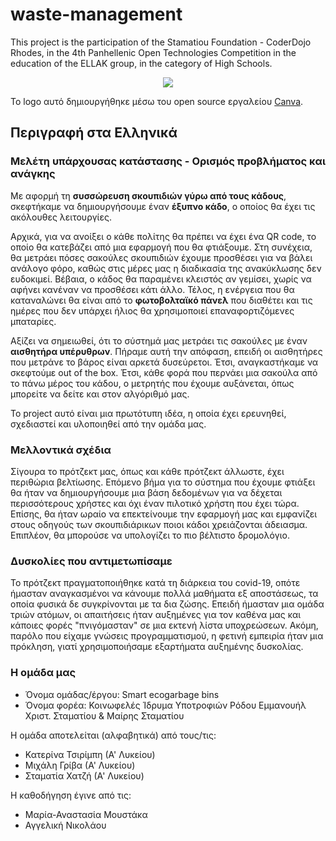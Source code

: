 # waste-management
This project is the participation of the Stamatiou Foundation - CoderDojo Rhodes, in the 4th Panhellenic Open Technologies Competition in the education of the ELLAK group, in the category of High Schools.

<p align="center">
<img src="https://user-images.githubusercontent.com/28193137/166155369-b5f00b03-67f6-472f-b2cd-b184261acdf1.png" />
</p>

Το logo αυτό δημιουργήθηκε μέσω του open source εργαλείου [Canva](https://www.canva.com/).

## Περιγραφή στα Ελληνικά

### Μελέτη υπάρχουσας κατάστασης - Ορισμός προβλήματος και ανάγκης

Με αφορμή τη **συσσώρευση σκουπιδιών γύρω από τους κάδους**, σκεφτήκαμε να δημιουργήσουμε έναν **έξυπνο κάδο**, ο οποίος θα έχει τις ακόλουθες λειτουργίες.

Αρχικά, για να ανοίξει ο κάθε πολίτης θα πρέπει να έχει ένα QR code, το οποίο θα κατεβάζει από μια εφαρμογή που θα φτιάξουμε. Στη συνέχεια, θα μετράει πόσες σακούλες σκουπιδιών έχουμε προσθέσει για να βάλει ανάλογο φόρο, καθώς στις μέρες μας η διαδικασία της ανακύκλωσης δεν ευδοκιμεί. Βέβαια, ο κάδος θα παραμένει κλειστός αν γεμίσει, χωρίς να αφήνει κανέναν να προσθέσει κάτι άλλο. Τέλος, η ενέργεια που θα καταναλώνει θα είναι από το **φωτοβολταϊκό πάνελ** που διαθέτει και τις ημέρες που δεν υπάρχει ήλιος θα χρησιμοποιεί επαναφορτιζόμενες μπαταρίες.

Αξίζει να σημειωθεί, ότι το σύστημά μας μετράει τις σακούλες με έναν **αισθητήρα υπέρυθρων**. Πήραμε αυτή την απόφαση, επειδή οι αισθητήρες που μετράνε το βάρος είναι αρκετά δυσεύρετοι. Έτσι, αναγκαστήκαμε να σκεφτούμε out of the box. Έτσι, κάθε φορά που περνάει μια σακούλα από το πάνω μέρος του κάδου, ο μετρητής που έχουμε αυξάνεται, όπως μπορείτε να δείτε και στον αλγόριθμό μας.

Το project αυτό είναι μια πρωτότυπη ιδέα, η οποία έχει ερευνηθεί, σχεδιαστεί και υλοποιηθεί από την ομάδα μας.

### Μελλοντικά σχέδια

Σίγουρα το πρότζεκτ μας, όπως και κάθε πρότζεκτ άλλωστε, έχει περιθώρια βελτίωσης. Επόμενο βήμα για το σύστημα που έχουμε φτιάξει θα ήταν να δημιουργήσουμε μια βάση δεδομένων για να δέχεται περισσότερους χρήστες και όχι έναν πιλοτικό χρήστη που έχει τώρα. Επίσης, θα ήταν ωραίο να επεκτείνουμε την εφαρμογή μας και εμφανίζει στους οδηγούς των σκουπιδιάρικων ποιοι κάδοι χρειάζονται άδειασμα. Επιπλέον, θα μπορούσε να υπολογίζει το πιο βέλτιστο δρομολόγιο.

### Δυσκολίες που αντιμετωπίσαμε

Το πρότζεκτ πραγματοποιήθηκε κατά τη διάρκεια του covid-19, οπότε ήμασταν αναγκασμένοι να κάνουμε πολλά μαθήματα εξ αποστάσεως, τα οποία φυσικά δε συγκρίνονται με τα δια ζώσης. Επειδή ήμασταν μια ομάδα τριών ατόμων, οι απαιτήσεις ήταν αυξημένες για τον καθένα μας και κάποιες φορές "πνιγόμασταν" σε μια εκτενή λίστα υποχρεώσεων. Ακόμη, παρόλο που είχαμε γνώσεις προγραμματισμού, η φετινή εμπειρία ήταν μια πρόκληση, γιατί χρησιμοποιήσαμε εξαρτήματα αυξημένης δυσκολίας.

### Η ομάδα μας

- Όνομα ομάδας/έργου: Smart ecogarbage bins
- Όνομα φορέα: Κοινωφελές Ίδρυμα Υποτροφιών Ρόδου Εμμανουήλ Χριστ. Σταματίου & Μαίρης Σταματίου

Η ομάδα αποτελείται (αλφαβητικά) από τους/τις:
- Κατερίνα Τσιρίμπη (Α' Λυκείου)
- Μιχάλη Γρίβα (Α' Λυκείου)
- Σταματία Χατζή (Α' Λυκείου)

Η καθοδήγηση έγινε από τις:
- Μαρία-Αναστασία Μουστάκα
- Αγγελική Νικολάου
